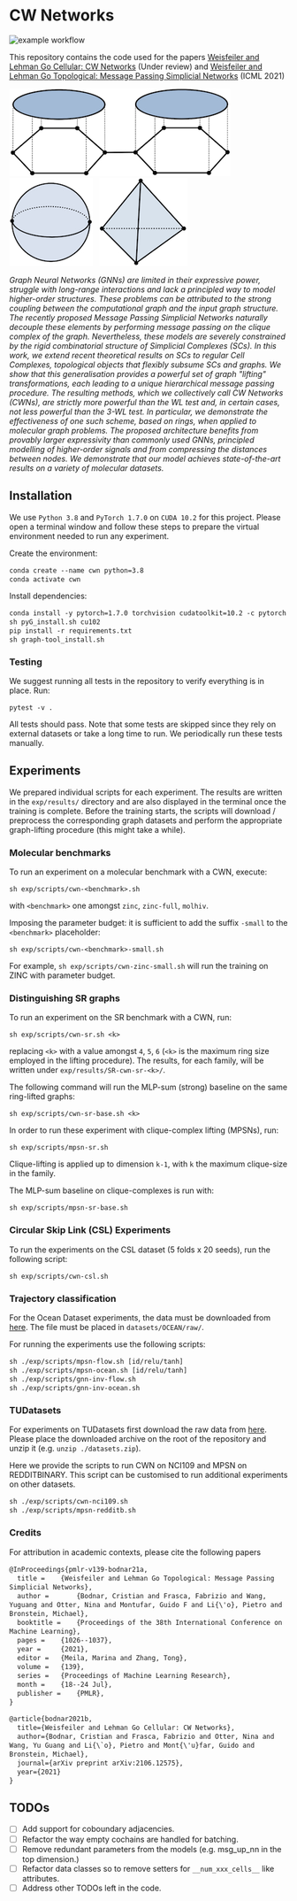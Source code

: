 # CW Networks

![example workflow](https://github.com/twitter-research/scn/actions/workflows/python-package.yml/badge.svg)

This repository contains the code used for the papers
[Weisfeiler and Lehman Go Cellular: CW Networks](https://arxiv.org/abs/2106.12575) (Under review)
and [Weisfeiler and Lehman Go Topological: Message Passing Simplicial Networks](https://arxiv.org/abs/2103.03212) (ICML 2021)

![alt text](./figures/glue_disks.jpeg)&nbsp;&nbsp;&nbsp;&nbsp;  ![alt text](./figures/sphere.jpeg)&nbsp;&nbsp;  ![alt text](./figures/empty_tetrahderon.jpeg)

*Graph Neural Networks (GNNs) are limited in their expressive power, struggle with long-range 
interactions and lack a principled way to model higher-order structures. These problems can be 
attributed to the strong coupling between the computational graph and the input graph structure. 
The recently proposed Message Passing Simplicial Networks naturally decouple these elements 
by performing message passing on the clique complex of the graph. Nevertheless, 
these models are severely constrained by the rigid combinatorial structure of 
Simplicial Complexes (SCs). In this work, we extend recent theoretical results on SCs to 
regular Cell Complexes, topological objects that flexibly subsume SCs and graphs. 
We show that this generalisation provides a powerful set of graph "lifting" transformations, 
each leading to a unique hierarchical message passing procedure. The resulting methods, 
which we collectively call CW Networks (CWNs), are strictly more powerful than the WL test and, 
in certain cases, not less powerful than the 3-WL test. In particular, we demonstrate the 
effectiveness of one such scheme, based on rings, when applied to molecular graph problems. 
The proposed architecture benefits from provably larger expressivity than commonly used GNNs, 
principled modelling of higher-order signals and from compressing the distances between nodes. 
We demonstrate that our model achieves state-of-the-art results on a variety of molecular datasets.*

## Installation

We use `Python 3.8` and `PyTorch 1.7.0` on `CUDA 10.2` for this project.
Please open a terminal window and follow these steps to prepare the virtual environment needed to run any experiment.

Create the environment:
```shell
conda create --name cwn python=3.8
conda activate cwn
```

Install dependencies:
```shell
conda install -y pytorch=1.7.0 torchvision cudatoolkit=10.2 -c pytorch
sh pyG_install.sh cu102
pip install -r requirements.txt
sh graph-tool_install.sh
```

### Testing

We suggest running all tests in the repository to verify everything is in place. Run:
```shell
pytest -v .
```
All tests should pass. Note that some tests are skipped since they rely on external
datasets or take a long time to run. We periodically run these tests manually.  

## Experiments 

We prepared individual scripts for each experiment. The results are written in the
`exp/results/` directory and are also displayed in the terminal once the training is
complete. Before the training starts, the scripts will download / preprocess the corresponding graph datasets 
and perform the appropriate graph-lifting procedure (this might take a while).

### Molecular benchmarks

To run an experiment on a molecular benchmark with a CWN, execute:
```shell
sh exp/scripts/cwn-<benchmark>.sh
```
with `<benchmark>` one amongst `zinc`, `zinc-full`, `molhiv`.

Imposing the parameter budget: it is sufficient to add the suffix `-small` to the `<benchmark>` placeholder:
```shell
sh exp/scripts/cwn-<benchmark>-small.sh
```
For example, `sh exp/scripts/cwn-zinc-small.sh` will run the training on ZINC with parameter budget.

### Distinguishing SR graphs

To run an experiment on the SR benchmark with a CWN, run:
```shell
sh exp/scripts/cwn-sr.sh <k>
```
replacing `<k>` with a value amongst `4`, `5`, `6` (`<k>` is the maximum ring size employed in the lifting procedure). The results, for each family, will be written under `exp/results/SR-cwn-sr-<k>/`.

The following command will run the MLP-sum (strong) baseline on the same ring-lifted graphs:
```shell
sh exp/scripts/cwn-sr-base.sh <k>
```

In order to run these experiment with clique-complex lifting (MPSNs), run:
```shell
sh exp/scripts/mpsn-sr.sh
```
Clique-lifting is applied up to dimension `k-1`, with `k` the maximum clique-size in the family.

The MLP-sum baseline on clique-complexes is run with:
```shell
sh exp/scripts/mpsn-sr-base.sh
```

### Circular Skip Link (CSL) Experiments

To run the experiments on the CSL dataset (5 folds x 20 seeds), run the following script:
```shell
sh exp/scripts/cwn-csl.sh
```

### Trajectory classification

For the Ocean Dataset experiments, the data must be downloaded from [here](https://github.com/nglaze00/SCoNe_GCN/blob/master/ocean_drifters_data/dataBuoys.jld2).
The file must be placed in `datasets/OCEAN/raw/`. 

For running the experiments use the following scripts:
```shell
sh ./exp/scripts/mpsn-flow.sh [id/relu/tanh]
sh ./exp/scripts/mpsn-ocean.sh [id/relu/tanh]
sh ./exp/scripts/gnn-inv-flow.sh
sh ./exp/scripts/gnn-inv-ocean.sh
```

### TUDatasets

For experiments on TUDatasets first download the raw data from [here](https://www.dropbox.com/s/2ekun30wxyxpcr7/datasets.zip?dl=0).
Please place the downloaded archive on the root of the repository and unzip it (e.g. `unzip ./datasets.zip`).

Here we provide the scripts to run CWN on NCI109 and MPSN on REDDITBINARY. This script can be customised to run additional experiments on other datasets.
```shell
sh ./exp/scripts/cwn-nci109.sh
sh ./exp/scripts/mpsn-redditb.sh
```

### Credits

For attribution in academic contexts, please cite the following papers

```
@InProceedings{pmlr-v139-bodnar21a,
  title = 	 {Weisfeiler and Lehman Go Topological: Message Passing Simplicial Networks},
  author =       {Bodnar, Cristian and Frasca, Fabrizio and Wang, Yuguang and Otter, Nina and Montufar, Guido F and Li{\'o}, Pietro and Bronstein, Michael},
  booktitle = 	 {Proceedings of the 38th International Conference on Machine Learning},
  pages = 	 {1026--1037},
  year = 	 {2021},
  editor = 	 {Meila, Marina and Zhang, Tong},
  volume = 	 {139},
  series = 	 {Proceedings of Machine Learning Research},
  month = 	 {18--24 Jul},
  publisher =    {PMLR},
}
```

```
@article{bodnar2021b,
  title={Weisfeiler and Lehman Go Cellular: CW Networks},
  author={Bodnar, Cristian and Frasca, Fabrizio and Otter, Nina and Wang, Yu Guang and Li{\`o}, Pietro and Mont{\'u}far, Guido and Bronstein, Michael},
  journal={arXiv preprint arXiv:2106.12575},
  year={2021}
}
```

## TODOs

- [ ] Add support for coboundary adjacencies. 
- [ ] Refactor the way empty cochains are handled for batching.
- [ ] Remove redundant parameters from the models 
  (e.g. msg_up_nn in the top dimension.)   
- [ ] Refactor data classes so to remove setters for `__num_xxx_cells__` like attributes.
- [ ] Address other TODOs left in the code.

